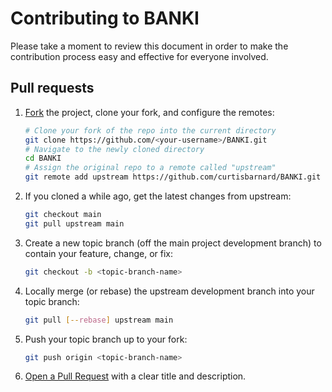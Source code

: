 # Contributing to BANKI

Please take a moment to review this document in order to make the contribution process easy and effective for everyone involved.

## Pull requests
1. [Fork](https://help.github.com/articles/fork-a-repo) the project, clone your fork, and configure the remotes:

   ```bash
   # Clone your fork of the repo into the current directory
   git clone https://github.com/<your-username>/BANKI.git
   # Navigate to the newly cloned directory
   cd BANKI
   # Assign the original repo to a remote called "upstream"
   git remote add upstream https://github.com/curtisbarnard/BANKI.git
   ```
2. If you cloned a while ago, get the latest changes from upstream:

   ```bash
   git checkout main
   git pull upstream main
   ```
3. Create a new topic branch (off the main project development branch) to contain your feature, change, or fix:

   ```bash
   git checkout -b <topic-branch-name>
   ```
4. Locally merge (or rebase) the upstream development branch into your topic branch:

   ```bash
   git pull [--rebase] upstream main
   ```
5. Push your topic branch up to your fork:

   ```bash
   git push origin <topic-branch-name>
   ```
6. [Open a Pull Request](https://help.github.com/articles/using-pull-requests/) with a clear title and description.